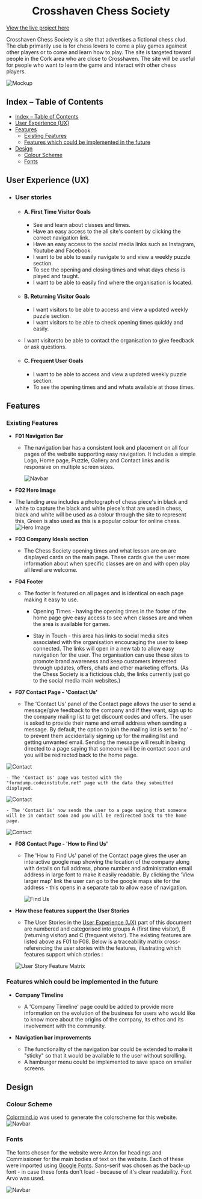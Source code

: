 <h1 align="center">Crosshaven Chess Society</h1>

[View the live project here](https://pdoylec.github.io/Portfolio-1-Project/index.html)

Crosshaven Chess Society is a site that advertises a fictional chess clud. The club primarily use is for chess lovers to come a play games againest other players or to come and learn how to play. The site is targeted toward people in the Cork area who are close to Crosshaven. The site will be useful for people who want to learn the game and interact with other chess players.

![Mockup](doc)

## Index – Table of Contents

- [Index – Table of Contents](#index--table-of-contents)
- [User Experience (UX)](#user-experience-ux)
- [Features](#features)
  - [Existing Features](#existing-features)
  - [Features which could be implemented in the future](#features-which-could-be-implemented-in-the-future)
- [Design](#design)
  - [Colour Scheme](#colour-scheme)
  - [Fonts](#fonts)

## User Experience (UX)

-   ### User stories

    -   #### A. First Time Visitor Goals

        - See  and learn about classes and times.
        - Have an easy access to the all site's content by clicking the correct navigation link.
        - Have an easy access to the social media links such as Instagram, Youtube and Facebook.
        - I want to be able to easily navigate to and view a weekly puzzle section.
        - To see the opening and closing times and what days chess is played and taught.
        - I want to be able to easily find where the organisation is located.
        
  

    -   #### B. Returning Visitor Goals

        - I want visitors to be able to access and view a updated weekly puzzle section.
        - I want visitors to be able to check opening times quickly and easily.
    - I want visitorsto be able to contact the organisation to give feedback or ask questions.

    -   #### C. Frequent User Goals
         - I want to be able to access and view a updated weekly puzzle section.
         - To see the opening times and and whats available at those times.
     

## Features

### Existing Features

-   __F01 Navigation Bar__

    - The navigation bar has a consistent look and placement on all four pages of the website supporting easy navigation.  It includes a simple Logo, Home page, Puzzle, Gallery and Contact links and is responsive on multiple screen sizes.

      ![Navbar](documentation/nav-bar.jpg)
    

-   __F02 Hero image__

- The landing area includes a photograph of chess piece's in black and white to capture the black and white piece's that are used in chess, black and white will be used as a colour through the site to represent this, Green is also used as this is a popular colour for online chess. 
      ![Hero Image](documentation/hero-image.jpg)

- __F03 Company Ideals section__

    - The Chess Society opening times and what lesson are on are displayed cards on the main page.  These cards give the user more information about when specific classes are on and with open play all level are welcome.
    
      

- __F04 Footer__

    - The footer is featured on all pages and is identical on each page making it easy to use.

        - Opening Times - having the opening times in the footer of the home page give easy access to see when classes are and when the area is available for games.

        - Stay in Touch - this area has links to social media sites associated with the organisation encouraging the user to keep connected.  The links will open in a new tab to allow easy navigation for the user. The organisation can use these sites to promote brand awareness and keep customers interested through updates, offers, chats and other marketing efforts. (As the Chess Society is a ficticious club, the links currently just go to the social media main websites.)

      


- __F07 Contact Page - 'Contact Us'__

    - The 'Contact Us' panel of the Contact page allows the user to send a message/give feedback to the company and if they want, sign up to the company mailing list to get discount codes and offers.  The user is asked to provide their name and email address when sending a message. By default, the option to join the mailing list is set to 'no' - to prevent them accidentally signing up for the mailing list and getting unwanted email. Sending the message will result in being directed to a page saying that someone will be in contact soon and you will be redirected back to the home page.

![Contact](documentation/contact-page.jpg)


    - The 'Contact Us' page was tested with the "formdump.codeinstitute.net" page with the data they submitted displayed.
![Contact](documentation/CI-test-page.jpg)


    - The 'Contact Us' now sends the user to a page saying that someone will be in contact soon and you will be redirected back to the home page.
![Contact](documentation/redirection-page.jpg)


- __F08 Contact Page - 'How to Find Us'__

    - The 'How to Find Us' panel of the Contact page gives the user an interactive google map showing the location of the company along with details on full address, phone number and administration email address in large font to make it easily readable.  By clicking the 'View larger map' link the user can go to the google maps site for the address - this opens in a separate tab to allow ease of navigation.

      ![Find Us](documentation/find-us.jpg)


- __How these features support the User Stories__

    - The User Stories in the [User Experience (UX)](#user-experience-ux) part of this document are numbered and categorised into groups A (first time visitor), B (returning visitor) and C (frequent visitor).  The existing features are listed above as F01 to F08.  Below is a traceability matrix cross-referencing the user stories with the features, illustrating which features support which stories :

    ![User Story Feature Matrix](documentation/supp-images/us-feat-matrix.png)

### Features which could be implemented in the future

- __Company Timeline__
    - A 'Company Timeline' page could be added to provide more information on the evolution of the business for users who would like to know more about the origins of the company, its ethos and its involvement with the community.

- __Navigation bar improvements__
    - The functionality of the navigation bar could be extended to make it "sticky" so that it would be available to the user without scrolling.
    - A hamburger menu could be implemented to save space on smaller screens.

## Design

### Colour Scheme
[Colormind.io](http://colormind.io/) was used to generate the colorscheme for this website.
 ![Navbar](documentation/color-pal.jpg)

 ### Fonts
The fonts chosen for the website were Anton for headings and Commissioner for the main bodies of text on the website. Each of these were imported using [Google Fonts](https://fonts.google.com/). Sans-serif was chosen as the back-up font - in case these fonts don't load - because of it's clear readability. Font Arvo was used. 
 
![Navbar](documentation/Arvo-font.jpg)

